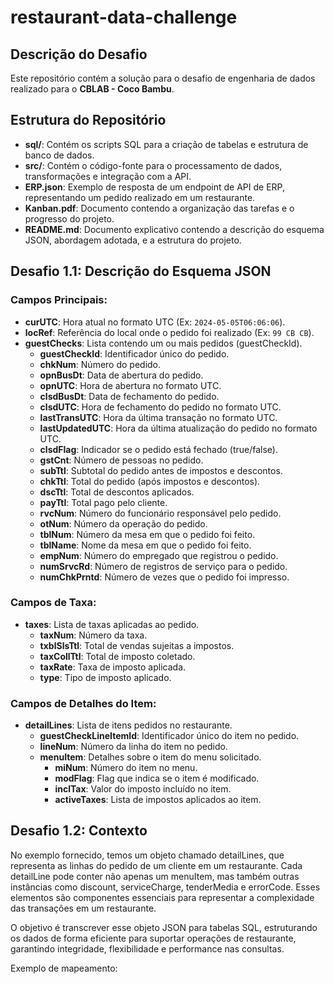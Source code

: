 # restaurant-data-challenge

## Descrição do Desafio

Este repositório contém a solução para o desafio de engenharia de dados realizado para o **CBLAB - Coco Bambu**.

## Estrutura do Repositório

- **sql/**: Contém os scripts SQL para a criação de tabelas e estrutura de banco de dados.
- **src/**: Contém o código-fonte para o processamento de dados, transformações e integração com a API.
- **ERP.json**: Exemplo de resposta de um endpoint de API de ERP, representando um pedido realizado em um restaurante.
- **Kanban.pdf**: Documento contendo a organização das tarefas e o progresso do projeto.
- **README.md**: Documento explicativo contendo a descrição do esquema JSON, abordagem adotada, e a estrutura do projeto.



## Desafio 1.1: Descrição do Esquema JSON

### Campos Principais:
- **curUTC**: Hora atual no formato UTC (Ex: `2024-05-05T06:06:06`).
- **locRef**: Referência do local onde o pedido foi realizado (Ex: `99 CB CB`).
- **guestChecks**: Lista contendo um ou mais pedidos (guestCheckId).
  - **guestCheckId**: Identificador único do pedido.
  - **chkNum**: Número do pedido.
  - **opnBusDt**: Data de abertura do pedido.
  - **opnUTC**: Hora de abertura no formato UTC.
  - **clsdBusDt**: Data de fechamento do pedido.
  - **clsdUTC**: Hora de fechamento do pedido no formato UTC.
  - **lastTransUTC**: Hora da última transação no formato UTC.
  - **lastUpdatedUTC**: Hora da última atualização do pedido no formato UTC.
  - **clsdFlag**: Indicador se o pedido está fechado (true/false).
  - **gstCnt**: Número de pessoas no pedido.
  - **subTtl**: Subtotal do pedido antes de impostos e descontos.
  - **chkTtl**: Total do pedido (após impostos e descontos).
  - **dscTtl**: Total de descontos aplicados.
  - **payTtl**: Total pago pelo cliente.
  - **rvcNum**: Número do funcionário responsável pelo pedido.
  - **otNum**: Número da operação do pedido.
  - **tblNum**: Número da mesa em que o pedido foi feito.
  - **tblName**: Nome da mesa em que o pedido foi feito.
  - **empNum**: Número do empregado que registrou o pedido.
  - **numSrvcRd**: Número de registros de serviço para o pedido.
  - **numChkPrntd**: Número de vezes que o pedido foi impresso.

### Campos de Taxa:
- **taxes**: Lista de taxas aplicadas ao pedido.
  - **taxNum**: Número da taxa.
  - **txblSlsTtl**: Total de vendas sujeitas a impostos.
  - **taxCollTtl**: Total de imposto coletado.
  - **taxRate**: Taxa de imposto aplicada.
  - **type**: Tipo de imposto aplicado.

### Campos de Detalhes do Item:
- **detailLines**: Lista de itens pedidos no restaurante.
  - **guestCheckLineItemId**: Identificador único do item no pedido.
  - **lineNum**: Número da linha do item no pedido.
  - **menuItem**: Detalhes sobre o item do menu solicitado.
    - **miNum**: Número do item no menu.
    - **modFlag**: Flag que indica se o item é modificado.
    - **inclTax**: Valor do imposto incluído no item.
    - **activeTaxes**: Lista de impostos aplicados ao item.


## Desafio 1.2: Contexto

No exemplo fornecido, temos um objeto chamado detailLines, que representa as linhas do pedido de um cliente em um restaurante. Cada detailLine pode conter não apenas um menuItem, mas também outras instâncias como discount, serviceCharge, tenderMedia e errorCode. Esses elementos são componentes essenciais para representar a complexidade das transações em um restaurante.

O objetivo é transcrever esse objeto JSON para tabelas SQL, estruturando os dados de forma eficiente para suportar operações de restaurante, garantindo integridade, flexibilidade e performance nas consultas.

Exemplo de mapeamento:
